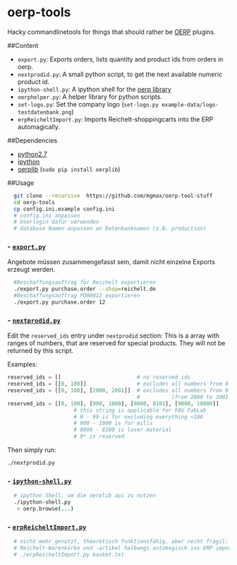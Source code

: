 oerp-tools
==========

Hacky commandlinetools for things that should rather be [OERP](https://github.com/odoo/odoo) plugins.

##Content

 - `export.py`: Exports orders, lists quantity and product ids from orders in oerp.
 - `nextprodid.py`: A small python script, to get the next available numeric product id.
 - `ipython-shell.py`: A ipython shell for the [oerp library](https://pypi.python.org/pypi/OERPLib/)
 - `oerphelper.py`: A helper library for python scripts.
 - `set-logo.py`: Set the company logo (`set-logo.py example-data/logo-testdatenbank.png`)
 - `erpReicheltImport.py`: Imports Reichelt-shoppingcarts into the ERP automagically.

##Dependencies
* [python2.7](https://www.python.org/download/releases/2.7/)
* [ipython](http://ipython.org/)
* [oerplib](https://pypi.python.org/pypi/OERPLib) (`sudo pip install oerplib`)

##Usage
```bash
  git clone --recursive  https://github.com/mgmax/oerp-tool-stuff
  cd oerp-tools
  cp config.ini.example config.ini
  # config.ini anpassen
  # Userlogin dafür verwenden
  # database Namen anpassen an Datenbanknamen (z.B. production)
```

### - [`export.py`](export.py)
Angebote müssen zusammengefasst sein, damit nicht einzelne Exports erzeugt werden.

```bash
  #Beschaffungsauftrag für Reichelt exportieren
  ./export.py purchase.order --shop=reichelt.de
  #Beschaffungsauftrag PO00012 exportieren
  ./export.py purchase.order 12
```

### - [`nextprodid.py`](nextprodid.py)
Edit the `reserved_ids` entry under `nextprodid` section: This is a array with ranges of numbers, that are reserved for special products. They will not be returned by this script.

Examples:
```python
reserved_ids = []                        # no reserved ids
reserved_ids = [[0, 100]]                # excludes all numbers from 0 to 99 (include)
reserved_ids = [[0, 100], [2000, 2001]]  # excludes all numbers from 0 to 99 and 2000
                                         #          (from 2000 to 2001 (excl.) = 2000)
reserved_ids = [[0, 100], [900, 1000], [8000, 8101], [9000, 10000]]
					 # this string is applicable for FAU FabLab
					 # 0 - 99 is for excluding everything <100
					 # 900 - 1000 is for mills
					 # 8000 - 8100 is laser material
					 # 9* is reserved
```
Then simply run:
```bash
./nextprodid.py
```

### - [`ipython-shell.py`](ipython-shell.py)
```bash
  # ipython Shell, um die oerplib api zu nutzen
  ./ipython-shell.py
   > oerp.browse(...)
```

### - [`erpReicheltImport.py`](erpReicheltImport.py)
```bash
  # nicht mehr genutzt, theoretisch funktionsfähig, aber recht fragil:
  # Reichelt-Warenkörbe und -artikel halbwegs automagisch ins ERP importieren
  # ./erpReicheltImport.py basket.txt
```
